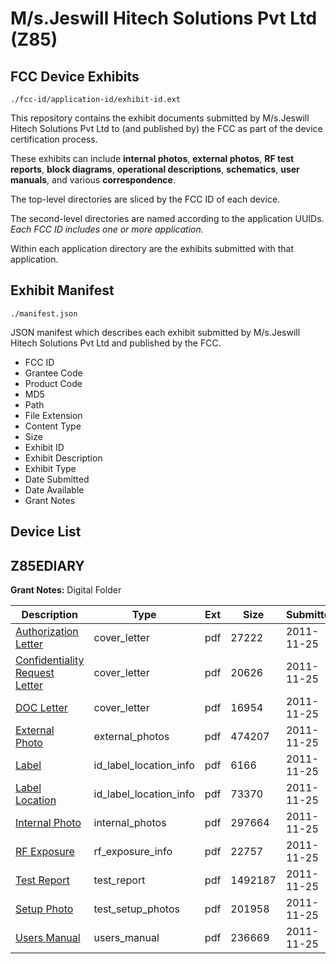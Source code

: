 # M/s.Jeswill Hitech Solutions Pvt Ltd (Z85)
## FCC Device Exhibits

```
./fcc-id/application-id/exhibit-id.ext
```

This repository contains the exhibit documents submitted by M/s.Jeswill Hitech Solutions Pvt Ltd to (and published by) the FCC as part of the device certification process.

These exhibits can include **internal photos**, **external photos**, **RF test reports**, **block diagrams**, **operational descriptions**, **schematics**, **user manuals**, and various **correspondence**.

The top-level directories are sliced by the FCC ID of each device.

The second-level directories are named according to the application UUIDs. *Each FCC ID includes one or more application.*

Within each application directory are the exhibits submitted with that application. 

## Exhibit Manifest

```
./manifest.json
```

JSON manifest which describes each exhibit submitted by M/s.Jeswill Hitech Solutions Pvt Ltd and published by the FCC.

- FCC ID
- Grantee Code
- Product Code
- MD5
- Path
- File Extension
- Content Type
- Size
- Exhibit ID
- Exhibit Description
- Exhibit Type
- Date Submitted
- Date Available
- Grant Notes

## Device List
## Z85EDIARY
**Grant Notes:** Digital Folder

| Description | Type | Ext | Size | Submitted | Available |
| ----------- | ---- | --- | ---- | --------- | --------- |
| [Authorization Letter](Z85EDIARY/2cf9d807bcf83373ef397065871079dd/1588387.pdf) | cover_letter | pdf | 27222 | 2011-11-25 | 2011-11-25 |
| [Confidentiality Request Letter](Z85EDIARY/2cf9d807bcf83373ef397065871079dd/1588398.pdf) | cover_letter | pdf | 20626 | 2011-11-25 | 2011-11-25 |
| [DOC Letter](Z85EDIARY/2cf9d807bcf83373ef397065871079dd/1588399.pdf) | cover_letter | pdf | 16954 | 2011-11-25 | 2011-11-25 |
| [External Photo](Z85EDIARY/2cf9d807bcf83373ef397065871079dd/1588388.pdf) | external_photos | pdf | 474207 | 2011-11-25 | 2011-11-25 |
| [Label](Z85EDIARY/2cf9d807bcf83373ef397065871079dd/1588389.pdf) | id_label_location_info | pdf | 6166 | 2011-11-25 | 2011-11-25 |
| [Label Location](Z85EDIARY/2cf9d807bcf83373ef397065871079dd/1428833.pdf) | id_label_location_info | pdf | 73370 | 2011-11-25 | 2011-11-25 |
| [Internal Photo](Z85EDIARY/2cf9d807bcf83373ef397065871079dd/1428834.pdf) | internal_photos | pdf | 297664 | 2011-11-25 | 2011-11-25 |
| [RF Exposure](Z85EDIARY/2cf9d807bcf83373ef397065871079dd/1588393.pdf) | rf_exposure_info | pdf | 22757 | 2011-11-25 | 2011-11-25 |
| [Test Report](Z85EDIARY/2cf9d807bcf83373ef397065871079dd/1588395.pdf) | test_report | pdf | 1492187 | 2011-11-25 | 2011-11-25 |
| [Setup Photo](Z85EDIARY/2cf9d807bcf83373ef397065871079dd/1428837.pdf) | test_setup_photos | pdf | 201958 | 2011-11-25 | 2011-11-25 |
| [Users Manual](Z85EDIARY/2cf9d807bcf83373ef397065871079dd/1588397.pdf) | users_manual | pdf | 236669 | 2011-11-25 | 2011-11-25 |
